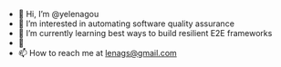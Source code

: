- 👋 Hi, I’m @yelenagou
- 👀 I’m interested in automating software quality assurance
- 🌱 I’m currently learning best ways to build resilient E2E frameworks
- 💞️ 
- 📫 How to reach me at lenags@gmail.com

<!---
yelenagou/yelenagou is a ✨ special ✨ repository because its `README.md` (this file) appears on your GitHub profile.
You can click the Preview link to take a look at your changes.
--->
